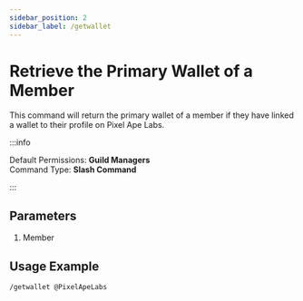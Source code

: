 ```yaml
---
sidebar_position: 2
sidebar_label: /getwallet
---
```


# Retrieve the Primary Wallet of a Member

This command will return the primary wallet of a member if they have linked a wallet to their profile on Pixel Ape Labs.

:::info

Default Permissions: **Guild Managers**  
Command Type: **Slash Command**

:::

## Parameters

1. Member

## Usage Example

```
/getwallet @PixelApeLabs
```
